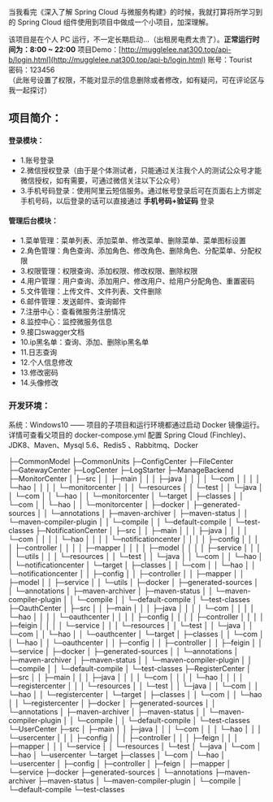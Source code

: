 当我看完《深入了解 Spring Cloud 与微服务构建》的时候，我就打算将所学习到的 Spring Cloud 组件使用到项目中做成一个小项目，加深理解。

该项目是在个人 PC 运行，不一定长期启动...（出租房电费太贵了）。**正常运行时间为：8:00 ~ 22:00**
项目Demo：[http://mugglelee.nat300.top/api-b/login.html](http://mugglelee.nat300.top/api-b/login.html)
账号：Tourist  
密码：123456  
（此账号设置了权限，不能对显示的信息删除或者修改，如有疑问，可在评论区与我一起探讨）

## 项目简介：

#### 登录模块：
- 1.账号登录
- 2.微信授权登录（由于是个体测试者，只能通过关注我个人的测试公众号才能微信授权，如有需要，可通过微信关注以下公众号）
- 3.手机号码登录：使用阿里云短信服务。通过帐号登录后可在页面右上方绑定手机号码，以后登录的话可以直接通过 **手机号码+验证码** 登录

#### 管理后台模块：
- 1.菜单管理：菜单列表、添加菜单、修改菜单、删除菜单、菜单图标设置
- 2.角色管理：角色查询、添加角色、修改角色、删除角色、分配菜单、分配权限
- 3.权限管理：权限查询、添加权限、修改权限、删除权限
- 4.用户管理：用户查询、添加用户、修改用户、给用户分配角色、重置密码
- 5.文件管理：上传文件、文件列表、文件删除
- 6.邮件管理：发送邮件、查询邮件
- 7.注册中心：查看微服务注册情况
- 8.监控中心：监控微服务信息
- 9.接口swagger文档
- 10.ip黑名单：查询、添加、删除ip黑名单
- 11.日志查询
- 12.个人信息修改
- 13.修改密码
- 14.头像修改


### 开发环境：
系统：Windows10 —— 项目的子项目和运行环境都通过启动 Docker 镜像运行。详情可查看父项目的 docker-compose.yml 配置
Spring Cloud (Finchley)、JDK8、Maven、Mysql 5.6、Redis5 、Rabbitmq、Docker

├─CommonModel
├─CommonUnits
├─ConfigCenter
├─FileCenter
├─GatewayCenter
├─LogCenter
├─LogStarter
├─ManageBackend
├─MonitorCenter
│  ├─src
│  │  ├─main
│  │  │  ├─java
│  │  │  │  └─com
│  │  │  │      └─hao
│  │  │  │          └─monitorcenter
│  │  │  └─resources
│  │  └─test
│  │      └─java
│  │          └─com
│  │              └─hao
│  │                  └─monitorcenter
│  └─target
│      ├─classes
│      │  └─com
│      │      └─hao
│      │          └─monitorcenter
│      ├─docker
│      ├─generated-sources
│      │  └─annotations
│      ├─maven-archiver
│      ├─maven-status
│      │  └─maven-compiler-plugin
│      │      └─compile
│      │          └─default-compile
│      └─test-classes
├─NotificationCenter
│  ├─src
│  │  ├─main
│  │  │  ├─java
│  │  │  │  └─com
│  │  │  │      └─hao
│  │  │  │          └─notificationcenter
│  │  │  │              ├─config
│  │  │  │              ├─controller
│  │  │  │              ├─mapper
│  │  │  │              ├─model
│  │  │  │              ├─service
│  │  │  │              └─utils
│  │  │  └─resources
│  │  └─test
│  │      └─java
│  │          └─com
│  │              └─hao
│  │                  └─notificationcenter
│  └─target
│      ├─classes
│      │  └─com
│      │      └─hao
│      │          └─notificationcenter
│      │              ├─config
│      │              ├─controller
│      │              ├─mapper
│      │              ├─model
│      │              ├─service
│      │              └─utils
│      ├─docker
│      ├─generated-sources
│      │  └─annotations
│      ├─maven-archiver
│      ├─maven-status
│      │  └─maven-compiler-plugin
│      │      └─compile
│      │          └─default-compile
│      └─test-classes
├─OauthCenter
│  ├─src
│  │  ├─main
│  │  │  ├─java
│  │  │  │  └─com
│  │  │  │      └─hao
│  │  │  │          └─oauthcenter
│  │  │  │              ├─config
│  │  │  │              ├─controller
│  │  │  │              ├─feigin
│  │  │  │              └─service
│  │  │  └─resources
│  │  └─test
│  │      └─java
│  │          └─com
│  │              └─hao
│  │                  └─oauthcenter
│  └─target
│      ├─classes
│      │  └─com
│      │      └─hao
│      │          └─oauthcenter
│      │              ├─config
│      │              ├─controller
│      │              ├─feigin
│      │              └─service
│      ├─docker
│      ├─generated-sources
│      │  └─annotations
│      ├─maven-archiver
│      ├─maven-status
│      │  └─maven-compiler-plugin
│      │      └─compile
│      │          └─default-compile
│      └─test-classes
├─RegisterCenter
│  ├─src
│  │  ├─main
│  │  │  ├─java
│  │  │  │  └─com
│  │  │  │      └─hao
│  │  │  │          └─registercenter
│  │  │  └─resources
│  │  └─test
│  │      └─java
│  │          └─com
│  │              └─hao
│  │                  └─registercenter
│  └─target
│      ├─classes
│      │  └─com
│      │      └─hao
│      │          └─registercenter
│      ├─docker
│      ├─generated-sources
│      │  └─annotations
│      ├─maven-archiver
│      ├─maven-status
│      │  └─maven-compiler-plugin
│      │      └─compile
│      │          └─default-compile
│      └─test-classes
└─UserCenter
    ├─src
    │  ├─main
    │  │  ├─java
    │  │  │  └─com
    │  │  │      └─hao
    │  │  │          └─usercenter
    │  │  │              ├─config
    │  │  │              ├─controller
    │  │  │              ├─feign
    │  │  │              ├─mapper
    │  │  │              └─service
    │  │  └─resources
    │  └─test
    │      └─java
    │          └─com
    │              └─hao
    │                  └─usercenter
    └─target
        ├─classes
        │  └─com
        │      └─hao
        │          └─usercenter
        │              ├─config
        │              ├─controller
        │              ├─feign
        │              ├─mapper
        │              └─service
        ├─docker
        ├─generated-sources
        │  └─annotations
        ├─maven-archiver
        ├─maven-status
        │  └─maven-compiler-plugin
        │      └─compile
        │          └─default-compile
        └─test-classes

